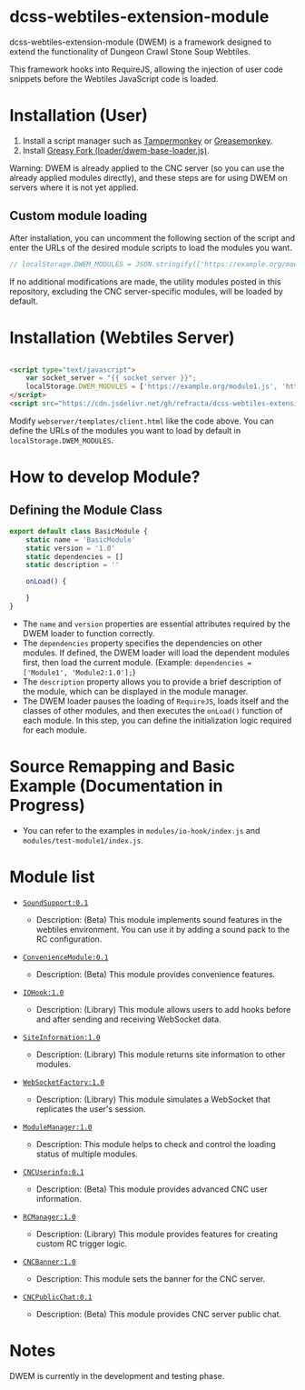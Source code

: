 # dcss-webtiles-extension-module

dcss-webtiles-extension-module (DWEM) is a framework designed to extend the functionality of Dungeon Crawl Stone Soup
Webtiles.

This framework hooks into RequireJS, allowing the injection of user code snippets before the Webtiles JavaScript code is
loaded.

# Installation (User)

1. Install a script manager such as [Tampermonkey](https://www.tampermonkey.net)
   or [Greasemonkey](https://www.greasespot.net).
2. Install [Greasy Fork (loader/dwem-base-loader.js)](https://greasyfork.org/ko/scripts/493267-dcss-webtiles-extension-module-loader).

Warning: DWEM is already applied to the CNC server (so you can use the already applied modules directly), and these
steps are for using DWEM on servers where it is not yet applied.

## Custom module loading

After installation, you can uncomment the following section of the script and enter the URLs of the desired module
scripts to load the modules you want.

```js
// localStorage.DWEM_MODULES = JSON.stringify(['https://example.org/module.js', ...]);
```

If no additional modifications are made, the utility modules posted in this repository, excluding the CNC
server-specific modules, will be loaded by default.

# Installation (Webtiles Server)

```html

<script type="text/javascript">
    var socket_server = "{{ socket_server }}";
    localStorage.DWEM_MODULES = ['https://example.org/module1.js', 'https://example.org/module2.js'];
</script>
<script src="https://cdn.jsdelivr.net/gh/refracta/dcss-webtiles-extension-module/loader/dwem-base-loader.js"></script>
```

Modify `webserver/templates/client.html` like the code above. You can define the URLs of the modules you want to load by
default in `localStorage.DWEM_MODULES`.

# How to develop Module?

## Defining the Module Class

```javascript
export default class BasicModule {
    static name = 'BasicModule'
    static version = '1.0'
    static dependencies = []
    static description = ''

    onLoad() {

    }
}
```

- The `name` and `version` properties are essential attributes required by the DWEM loader to function correctly.
- The `dependencies` property specifies the dependencies on other modules. If defined, the DWEM loader will load the
  dependent modules first, then load the current module. (Example: `dependencies = ['Module1', 'Module2:1.0'];`)
- The `description` property allows you to provide a brief description of the module, which can be displayed in the
  module manager.
- The DWEM loader pauses the loading of `RequireJS`, loads itself and the classes of other modules, and then executes
  the `onLoad()` function of each module. In this step, you can define the initialization logic required for each
  module.

# Source Remapping and Basic Example (Documentation in Progress)

- You can refer to the examples in `modules/io-hook/index.js` and `modules/test-module1/index.js`.

# Module list

- [`SoundSupport:0.1`](modules/sound-support)
    - Description: (Beta) This module implements sound features in the webtiles environment. You can use it by adding a
      sound pack to the RC configuration.

- [`ConvenienceModule:0.1`](modules/convenience-module)
    - Description: (Beta) This module provides convenience features.

- [`IOHook:1.0`](modules/io-hook)
    - Description: (Library) This module allows users to add hooks before and after sending and receiving WebSocket
      data.

- [`SiteInformation:1.0`](modules/site-information)
    - Description: (Library) This module returns site information to other modules.

- [`WebSocketFactory:1.0`](modules/websocket-factory)
    - Description: (Library) This module simulates a WebSocket that replicates the user's session.

- [`ModuleManager:1.0`](modules/module-manager)
    - Description: This module helps to check and control the loading status of multiple modules.

- [`CNCUserinfo:0.1`](modules/cnc-userinfo)
    - Description: (Beta) This module provides advanced CNC user information.

- [`RCManager:1.0`](modules/rc-manager)
    - Description: (Library) This module provides features for creating custom RC trigger logic.

- [`CNCBanner:1.0`](modules/cnc-banner)
    - Description: This module sets the banner for the CNC server.

- [`CNCPublicChat:0.1`](modules/cnc-public-chat)
    - Description: (Beta) This module provides CNC server public chat.

# Notes

DWEM is currently in the development and testing phase.




